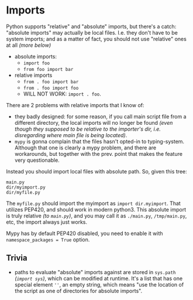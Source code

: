 # Imports

Python supports "relative" and "absolute" imports, but there's a catch: "absolute imports" may actually be local files. I.e. they don't have to be system imports; and as a matter of fact, you should not use "relative" ones at all *(more below)*

* absolute imports:
  * `import foo`
  * `from foo import bar`
* relative imports
  * `from . foo import bar`
  * `from . foo import foo`
  * WILL NOT WORK: `import . foo`.

There are 2 problems with relative imports that I know of:

* they badly designed: for some reason, if you call main script file from a different directory, the local imports will no longer be found *(even though they supposed to be relative to the importer's dir, i.e. disregarding where main file is being located)*.
* `mypy` is gonna complain that the files hasn't opted-in to typing-system. Although that one is clearly a mypy problem, and there are workarounds, but together with the prev. point that makes the feature very questionable.

Instead you should import local files with absolute path. So, given this tree:

```
main.py
dir/myimport.py
dir/myfile.py
```

The `myfile.py` should import the myimport as `import dir.myimport`. That utilizes PEP420, and should work in modern python3. This absolute import is truly relative *(to `main.py`)*, and you may call it as `./main.py`, `/tmp/main.py`, etc, the import always just works.

Mypy has by default PEP420 disabled, you need to enable it with `namespace_packages = True` option.

## Trivia

* paths to evaluate "absolute" imports against are stored in `sys.path` *(`import sys`)*, which can be modified at runtime. It's a list that has one special element `''`, an empty string, which means "use the location of the script as one of directories for absolute imports".
